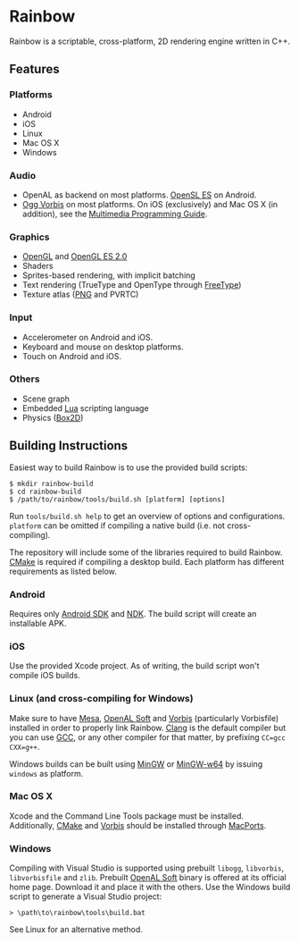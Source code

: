 # Rainbow

Rainbow is a scriptable, cross-platform, 2D rendering engine written in C++.

## Features

### Platforms

- Android
- iOS
- Linux
- Mac OS X
- Windows

### Audio

- OpenAL as backend on most platforms.
  [OpenSL ES](http://www.khronos.org/opensles/) on Android.
- [Ogg Vorbis](http://www.vorbis.com/) on most platforms. On iOS (exclusively)
  and Mac OS X (in addition), see the
  [Multimedia Programming Guide](http://developer.apple.com/library/ios/#documentation/AudioVideo/Conceptual/MultimediaPG/UsingAudio/UsingAudio.html).

### Graphics

- [OpenGL](http://www.opengl.org/) and
  [OpenGL ES 2.0](http://www.khronos.org/opengles/2_X/)
- Shaders
- Sprites-based rendering, with implicit batching
- Text rendering (TrueType and OpenType through [FreeType](http://www.freetype.org/))
- Texture atlas ([PNG](http://www.libpng.org/pub/png/) and PVRTC)

### Input

- Accelerometer on Android and iOS.
- Keyboard and mouse on desktop platforms.
- Touch on Android and iOS.

### Others

- Scene graph
- Embedded [Lua](http://www.lua.org/) scripting language
- Physics ([Box2D](http://http://box2d.org/))

## Building Instructions

Easiest way to build Rainbow is to use the provided build scripts:

	$ mkdir rainbow-build
	$ cd rainbow-build
	$ /path/to/rainbow/tools/build.sh [platform] [options]

Run `tools/build.sh help` to get an overview of options and configurations.
`platform` can be omitted if compiling a native build (i.e. not
cross-compiling).

The repository will include some of the libraries required to build Rainbow.
[CMake](http://www.cmake.org/) is required if compiling a desktop build. Each
platform has different requirements as listed below.

### Android

Requires only [Android SDK](http://developer.android.com/sdk/) and
[NDK](http://developer.android.com/tools/sdk/ndk/). The build script will create
an installable APK.

### iOS

Use the provided Xcode project. As of writing, the build script won't compile
iOS builds.

### Linux (and cross-compiling for Windows)

Make sure to have [Mesa](http://www.mesa3d.org/),
[OpenAL Soft](http://kcat.strangesoft.net/openal.html) and
[Vorbis](http://www.vorbis.com/) (particularly Vorbisfile) installed in order to
properly link Rainbow. [Clang](http://clang.llvm.org/) is the default compiler
but you can use [GCC](http://gcc.gnu.org/), or any other compiler for that
matter, by prefixing `CC=gcc CXX=g++`.

Windows builds can be built using [MinGW](http://www.mingw.org/) or
[MinGW-w64](http://mingw-w64.sourceforge.net/) by issuing `windows` as platform.

### Mac OS X

Xcode and the Command Line Tools package must be installed. Additionally,
[CMake](http://www.cmake.org/) and [Vorbis](http://www.vorbis.com/) should be
installed through [MacPorts](http://www.macports.org/).

### Windows

Compiling with Visual Studio is supported using prebuilt `libogg`, `libvorbis`,
`libvorbisfile` and `zlib`. Prebuilt
[OpenAL Soft](http://kcat.strangesoft.net/openal.html) binary is offered at its
official home page. Download it and place it with the others. Use the Windows
build script to generate a Visual Studio project:

	> \path\to\rainbow\tools\build.bat

See Linux for an alternative method.
